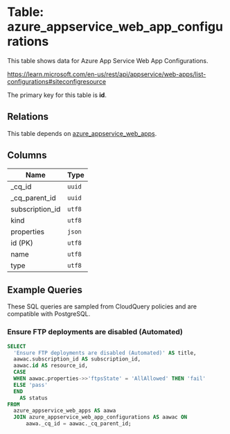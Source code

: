 # Table: azure_appservice_web_app_configurations

This table shows data for Azure App Service Web App Configurations.

https://learn.microsoft.com/en-us/rest/api/appservice/web-apps/list-configurations#siteconfigresource

The primary key for this table is **id**.

## Relations

This table depends on [azure_appservice_web_apps](azure_appservice_web_apps).

## Columns

| Name          | Type          |
| ------------- | ------------- |
|_cq_id|`uuid`|
|_cq_parent_id|`uuid`|
|subscription_id|`utf8`|
|kind|`utf8`|
|properties|`json`|
|id (PK)|`utf8`|
|name|`utf8`|
|type|`utf8`|

## Example Queries

These SQL queries are sampled from CloudQuery policies and are compatible with PostgreSQL.

### Ensure FTP deployments are disabled (Automated)

```sql
SELECT
  'Ensure FTP deployments are disabled (Automated)' AS title,
  aawac.subscription_id AS subscription_id,
  aawac.id AS resource_id,
  CASE
  WHEN aawac.properties->>'ftpsState' = 'AllAllowed' THEN 'fail'
  ELSE 'pass'
  END
    AS status
FROM
  azure_appservice_web_apps AS aawa
  JOIN azure_appservice_web_app_configurations AS aawac ON
      aawa._cq_id = aawac._cq_parent_id;
```


